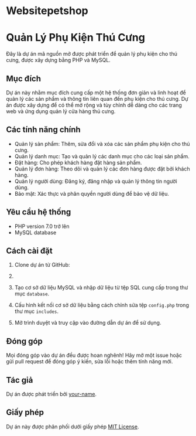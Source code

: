 ﻿# Websitepetshop
# Quản Lý Phụ Kiện Thú Cưng

Đây là dự án mã nguồn mở được phát triển để quản lý phụ kiện cho thú cưng, được xây dựng bằng PHP và MySQL.

## Mục đích

Dự án này nhằm mục đích cung cấp một hệ thống đơn giản và linh hoạt để quản lý các sản phẩm và thông tin liên quan đến phụ kiện cho thú cưng. Dự án được xây dựng để có thể mở rộng và tùy chỉnh dễ dàng cho các trang web và ứng dụng quản lý cửa hàng thú cưng.

## Các tính năng chính

- Quản lý sản phẩm: Thêm, sửa đổi và xóa các sản phẩm phụ kiện cho thú cưng.
- Quản lý danh mục: Tạo và quản lý các danh mục cho các loại sản phẩm.
- Đặt hàng: Cho phép khách hàng đặt hàng sản phẩm.
- Quản lý đơn hàng: Theo dõi và quản lý các đơn hàng được đặt bởi khách hàng.
- Quản lý người dùng: Đăng ký, đăng nhập và quản lý thông tin người dùng.
- Bảo mật: Xác thực và phân quyền người dùng để bảo vệ dữ liệu.

## Yêu cầu hệ thống

- PHP version 7.0 trở lên
- MySQL database

## Cách cài đặt

1. Clone dự án từ GitHub:
2. 
2. Tạo cơ sở dữ liệu MySQL và nhập dữ liệu từ tệp SQL cung cấp trong thư mục `database`.

3. Cấu hình kết nối cơ sở dữ liệu bằng cách chỉnh sửa tệp `config.php` trong thư mục `includes`.

4. Mở trình duyệt và truy cập vào đường dẫn dự án để sử dụng.

## Đóng góp

Mọi đóng góp vào dự án đều được hoan nghênh! Hãy mở một issue hoặc gửi pull request để đóng góp ý kiến, sửa lỗi hoặc thêm tính năng mới.

## Tác giả

Dự án được phát triển bởi [your-name](https://github.com/your-username).

## Giấy phép

Dự án này được phân phối dưới giấy phép [MIT License](https://opensource.org/licenses/MIT).
